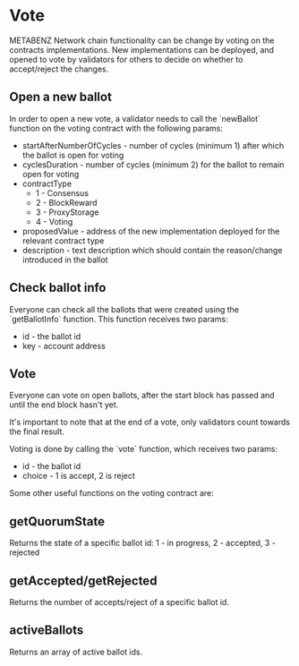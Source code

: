 # Vote

METABENZ Network  chain functionality can be change by voting on the contracts implementations. New implementations can be deployed, and opened to vote by validators for others to decide on whether to accept/reject the changes.

## Open a new ballot

In order to open a new vote, a validator needs to call the \`newBallot\` function on the voting contract with the following params:

* startAfterNumberOfCycles - number of cycles (minimum 1) after which the ballot is open for voting
* cyclesDuration - number of cycles (minimum 2) for the ballot to remain open for voting
* contractType
  * 1 - Consensus
  * 2 - BlockReward
  * 3 - ProxyStorage
  * 4 - Voting
* proposedValue - address of the new implementation deployed for the relevant contract type
* description - text description which should contain the reason/change introduced in the ballot

## Check ballot info

Everyone can check all the ballots that were created using the \`getBallotInfo\` function. This function receives two params:

* id - the ballot id
* key - account address

## Vote

Everyone can vote on open ballots, after the start block has passed and until the end block hasn't yet.

It's important to note that at the end of a vote, only validators count towards the final result.

Voting is done by calling the \`vote\` function, which receives two params:

* id - the ballot id
* choice - 1 is accept, 2 is reject

Some other useful functions on the voting contract are:

## getQuorumState

Returns the state of a specific ballot id: 1 - in progress, 2 - accepted, 3 - rejected

## getAccepted/getRejected

Returns the number of accepts/reject of a specific ballot id.

## activeBallots

Returns an array of active ballot ids.

